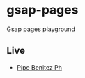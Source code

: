 # gsap-pages

Gsap pages playground

## Live

- [Pipe Benitez Ph](https://pipebenitezphv1.vercel.app/)

